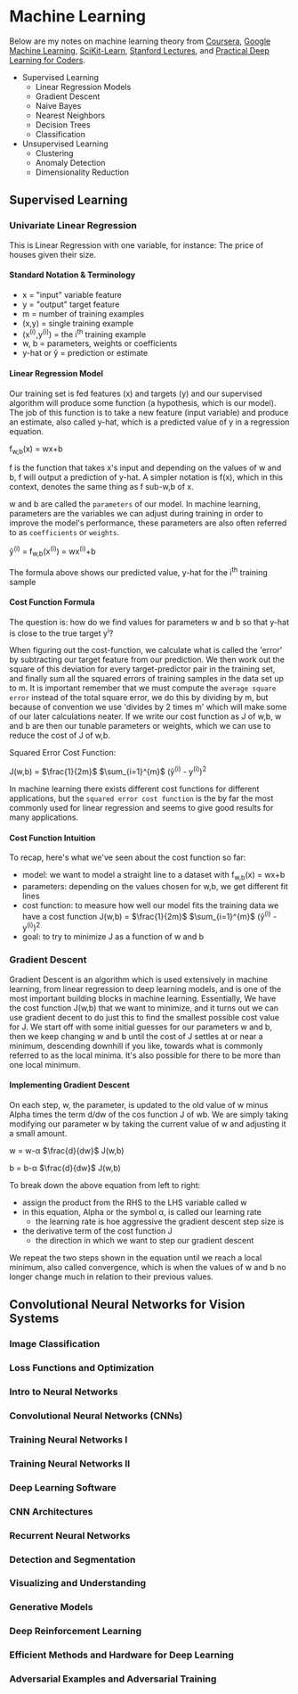 # Machine Learning

Below are my notes on machine learning theory from [Coursera](https://www.coursera.org/specializations/machine-learning-introduction), [Google Machine Learning](https://developers.google.com/machine-learning/crash-course/), [SciKit-Learn](https://scikit-learn.org/), [Stanford Lectures](https://www.youtube.com/playlist?list=PL3FW7Lu3i5JvHM8ljYj-zLfQRF3EO8sYv), and [Practical Deep Learning for Coders](https://course.fast.ai/).

* Supervised Learning
  * Linear Regression Models
  * Gradient Descent
  * Naive Bayes
  * Nearest Neighbors
  * Decision Trees
  * Classification
* Unsupervised Learning
  * Clustering
  * Anomaly Detection
  * Dimensionality Reduction

## Supervised Learning

### Univariate Linear Regression

This is Linear Regression with one variable, for instance: The price of houses given their size.

#### Standard Notation & Terminology

* x = "input" variable feature
* y = "output" target feature
* m = number of training examples
* (x,y) = single training example
* (x<sup>(i)</sup>,y<sup>(i)</sup>) = the i<sup>th</sup> training example
* w, b = parameters, weights or coefficients
* y-hat or ŷ = prediction or estimate

#### Linear Regression Model

Our training set is fed features (x) and targets (y) and our supervised algorithm will produce some function (a hypothesis, which is our model). The job of this function is to take a new feature (input variable) and produce an estimate, also called y-hat, which is a predicted value of y in a regression equation.

f<sub>w,b</sub>(x) = wx+b

f is the function that takes x's input and depending on the values of w and b, f will output a prediction of y-hat. A simpler notation is f(x), which in this context, denotes the same thing as f sub-w,b of x.

w and b are called the `parameters` of our model. In machine learning, parameters are the variables we can adjust during training in order to improve the model's performance, these parameters are also often referred to as `coefficients` or `weights`.

ŷ<sup>(i)</sup> = f<sub>w,b</sub>(x<sup>(i)</sup>) = wx<sup>(i)</sup>+b

The formula above shows our predicted value, y-hat for the i<sup>th</sup> training sample

#### Cost Function Formula

The question is: how do we find values for parameters w and b so that y-hat is close to the true target y<sup>i</sup>?

When figuring out the cost-function, we calculate what is called the 'error' by subtracting our target feature from our prediction. We then work out the square of this deviation for every target-predictor pair in the training set, and finally sum all the squared errors of training samples in the data set up to m. It is important remember that we must compute the `average square error` instead of the total square error, we do this by dividing by m, but because of convention we use 'divides by 2 times m' which will make some of our later calculations neater. If we write our cost function as J of w,b, w and b are then our tunable parameters or weights, which we can use to reduce the cost of J of w,b.

Squared Error Cost Function:

J(w,b) = $\frac{1}{2m}$ $\sum_{i=1}^{m}$ (ŷ<sup>(i)</sup> - y<sup>(i)</sup>)<sup>2</sup>

In machine learning there exists different cost functions for different applications, but the `squared error cost function` is the by far the most commonly used for linear regression and seems to give good results for many applications.

#### Cost Function Intuition

To recap, here's what we've seen about the cost function so far:

* model: we want to model a straight line to a dataset with f<sub>w,b</sub>(x) = wx+b
* parameters: depending on the values chosen for w,b, we get different fit lines
* cost function: to measure how well our model fits the training data we have a cost function J(w,b) = $\frac{1}{2m}$ $\sum_{i=1}^{m}$ (ŷ<sup>(i)</sup> - y<sup>(i)</sup>)<sup>2</sup>
* goal: to try to minimize J as a function of w and b

### Gradient Descent

Gradient Descent is an algorithm which is used extensively in machine learning, from linear regression to deep learning models, and is one of the most important building blocks in machine learning. Essentially, We have the cost function J(w,b) that we want to minimize, and it turns out we can use gradient decent to do just this to find the smallest possible cost value for J. We start off with some initial guesses for our parameters w and b, then we keep changing w and b until the cost of J settles at or near a minimum, descending downhill if you like, towards what is commonly referred to as the local minima. It's also possible for there to be more than one local minimum.

#### Implementing Gradient Descent

On each step, w, the parameter, is updated to the old value of w minus Alpha times the term d/dw of the cos function J of wb. We are simply taking modifying our parameter w by taking the current value of w and adjusting it a small amount.

w = w-α $\frac{d}{dw}$ J(w,b)

b = b-α $\frac{d}{dw}$ J(w,b)

To break down the above equation from left to right:

* assign the product from the RHS to the LHS variable called w
* in this equation, Alpha or the symbol α, is called our learning rate
  * the learning rate is hoe aggressive the gradient descent step size is
* the derivative term of the cost function J
  * the direction in which we want to step our gradient descent

We repeat the two steps shown in the equation until we reach a local minimum, also called convergence, which is when the values of w and b no longer change much in relation to their previous values.

## Convolutional Neural Networks for Vision Systems

### Image Classification

### Loss Functions and Optimization

### Intro to Neural Networks

### Convolutional Neural Networks (CNNs)

### Training Neural Networks I

### Training Neural Networks II

### Deep Learning Software

### CNN Architectures

### Recurrent Neural Networks

### Detection and Segmentation

### Visualizing and Understanding

### Generative Models

### Deep Reinforcement Learning

### Efficient Methods and Hardware for Deep Learning

### Adversarial Examples and Adversarial Training
